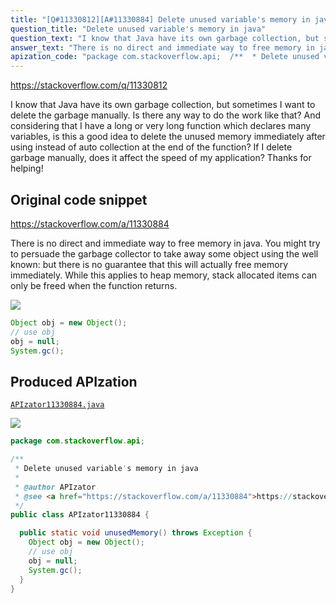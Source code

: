 ```yaml
---
title: "[Q#11330812][A#11330884] Delete unused variable's memory in java"
question_title: "Delete unused variable's memory in java"
question_text: "I know that Java have its own garbage collection, but sometimes I want to delete the garbage manually. Is there any way to do the work like that? And considering that I have a long or very long function which declares many variables, is this a good idea to delete the unused memory immediately after using instead of auto collection at the end of the function? If I delete garbage manually, does it affect the speed of my application? Thanks for helping!"
answer_text: "There is no direct and immediate way to free memory in java. You might try to persuade the garbage collector to take away some object using the well known: but there is no guarantee that this will actually free memory immediately. While this applies to heap memory, stack allocated items can only be freed when the function returns."
apization_code: "package com.stackoverflow.api;  /**  * Delete unused variable's memory in java  *  * @author APIzator  * @see <a href=\"https://stackoverflow.com/a/11330884\">https://stackoverflow.com/a/11330884</a>  */ public class APIzator11330884 {    public static void unusedMemory() throws Exception {     Object obj = new Object();     // use obj     obj = null;     System.gc();   } }"
---
```


https://stackoverflow.com/q/11330812

I know that Java have its own garbage collection, but sometimes I want to delete the garbage manually. Is there any way to do the work like that? And considering that I have a long or very long function which declares many variables, is this a good idea to delete the unused memory immediately after using instead of auto collection at the end of the function? If I delete garbage manually, does it affect the speed of my application? Thanks for helping!



## Original code snippet

https://stackoverflow.com/a/11330884

There is no direct and immediate way to free memory in java. You might try to persuade the garbage collector to take away some object using the well known:
but there is no guarantee that this will actually free memory immediately.
While this applies to heap memory, stack allocated items can only be freed when the function returns.

<div class="code-logo"><img src="/stackoverflow.png" /></div>

```java
Object obj = new Object();
// use obj
obj = null;
System.gc();
```

## Produced APIzation

[`APIzator11330884.java`](https://github.com/blind-papers/apization-temp-data/raw/main/search/APIzator11330884.java)

<div class="code-logo"><img src="/apizator.png" /></div>

```java
package com.stackoverflow.api;

/**
 * Delete unused variable's memory in java
 *
 * @author APIzator
 * @see <a href="https://stackoverflow.com/a/11330884">https://stackoverflow.com/a/11330884</a>
 */
public class APIzator11330884 {

  public static void unusedMemory() throws Exception {
    Object obj = new Object();
    // use obj
    obj = null;
    System.gc();
  }
}

```
